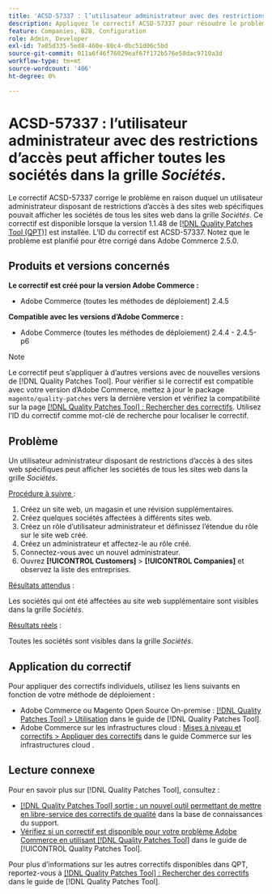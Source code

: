 ```yaml
---
title: 'ACSD-57337 : l’utilisateur administrateur avec des restrictions d’accès peut afficher toutes les sociétés dans la grille *Sociétés*'
description: Appliquez le correctif ACSD-57337 pour résoudre le problème d’Adobe Commerce en raison duquel un utilisateur administrateur disposant de restrictions d’accès à des sites web spécifiques pouvait afficher les sociétés de tous les sites web dans la grille *Sociétés*.
feature: Companies, B2B, Configuration
role: Admin, Developer
exl-id: 7a05d335-5ed8-460e-80c4-dbc51d06c5bd
source-git-commit: 011a6f46f76029eaf67f172b576e58dac9710a3d
workflow-type: tm+mt
source-wordcount: '406'
ht-degree: 0%

---
```


# ACSD-57337 : l’utilisateur administrateur avec des restrictions d’accès peut afficher toutes les sociétés dans la grille *Sociétés*.

Le correctif ACSD-57337 corrige le problème en raison duquel un utilisateur administrateur disposant de restrictions d’accès à des sites web spécifiques pouvait afficher les sociétés de tous les sites web dans la grille *Sociétés*. Ce correctif est disponible lorsque la version 1.1.48 de [[!DNL Quality Patches Tool (QPT)]](https://experienceleague.adobe.com/en/docs/commerce-operations/tools/quality-patches-tool/quality-patches-tool-to-self-serve-quality-patches) est installée. L’ID du correctif est ACSD-57337. Notez que le problème est planifié pour être corrigé dans Adobe Commerce 2.5.0.

## Produits et versions concernés

**Le correctif est créé pour la version Adobe Commerce :**

* Adobe Commerce (toutes les méthodes de déploiement) 2.4.5

**Compatible avec les versions d’Adobe Commerce :**

* Adobe Commerce (toutes les méthodes de déploiement) 2.4.4 - 2.4.5-p6

>[!NOTE]
>
>Le correctif peut s’appliquer à d’autres versions avec de nouvelles versions de [!DNL Quality Patches Tool]. Pour vérifier si le correctif est compatible avec votre version d’Adobe Commerce, mettez à jour le package `magento/quality-patches` vers la dernière version et vérifiez la compatibilité sur la page [[!DNL Quality Patches Tool] : Rechercher des correctifs](https://experienceleague.adobe.com/tools/commerce-quality-patches/index.html). Utilisez l’ID du correctif comme mot-clé de recherche pour localiser le correctif.

## Problème

Un utilisateur administrateur disposant de restrictions d’accès à des sites web spécifiques peut afficher les sociétés de tous les sites web dans la grille *Sociétés*.

<u>Procédure à suivre </u> :

1. Créez un site web, un magasin et une révision supplémentaires.
1. Créez quelques sociétés affectées à différents sites web.
1. Créez un rôle d’utilisateur administrateur et définissez l’étendue du rôle sur le site web créé.
1. Créez un administrateur et affectez-le au rôle créé.
1. Connectez-vous avec un nouvel administrateur.
1. Ouvrez **[!UICONTROL Customers]** > **[!UICONTROL Companies]** et observez la liste des entreprises.

<u>Résultats attendus</u> :

Les sociétés qui ont été affectées au site web supplémentaire sont visibles dans la grille *Sociétés*.

<u>Résultats réels</u> :

Toutes les sociétés sont visibles dans la grille *Sociétés*.

## Application du correctif

Pour appliquer des correctifs individuels, utilisez les liens suivants en fonction de votre méthode de déploiement :

* Adobe Commerce ou Magento Open Source On-premise : [[!DNL Quality Patches Tool] > Utilisation](/help/tools/quality-patches-tool/usage.md) dans le guide de [!DNL Quality Patches Tool].
* Adobe Commerce sur les infrastructures cloud : [Mises à niveau et correctifs > Appliquer des correctifs](https://experienceleague.adobe.com/docs/commerce-cloud-service/user-guide/develop/upgrade/apply-patches.html) dans le guide Commerce sur les infrastructures cloud .

## Lecture connexe

Pour en savoir plus sur [!DNL Quality Patches Tool], consultez :

* [[!DNL Quality Patches Tool] sortie : un nouvel outil permettant de mettre en libre-service des correctifs de qualité](https://experienceleague.adobe.com/en/docs/commerce-operations/tools/quality-patches-tool/quality-patches-tool-to-self-serve-quality-patches) dans la base de connaissances du support.
* [Vérifiez si un correctif est disponible pour votre problème Adobe Commerce en utilisant [!DNL Quality Patches Tool]](/help/tools/quality-patches-tool/patches-available-in-qpt/check-patch-for-magento-issue-with-magento-quality-patches.md) dans le guide de [!UICONTROL Quality Patches Tool].


Pour plus d’informations sur les autres correctifs disponibles dans QPT, reportez-vous à [[!DNL Quality Patches Tool] : Rechercher des correctifs](https://experienceleague.adobe.com/tools/commerce-quality-patches/index.html) dans le guide de [!DNL Quality Patches Tool].

